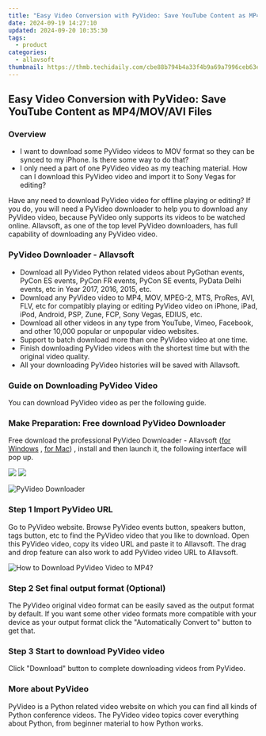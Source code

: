 ```yaml
---
title: "Easy Video Conversion with PyVideo: Save YouTube Content as MP4/MOV/AVI Files"
date: 2024-09-19 14:27:10
updated: 2024-09-20 10:35:30
tags:
  - product
categories:
  - allavsoft
thumbnail: https://thmb.techidaily.com/cbe88b794b4a33f4b9a69a7996ceb63e4276735d9be42e403798167c8028b648.jpg
---
```


## Easy Video Conversion with PyVideo: Save YouTube Content as MP4/MOV/AVI Files

### Overview

* I want to download some PyVideo videos to MOV format so they can be synced to my iPhone. Is there some way to do that?
* I only need a part of one PyVideo video as my teaching material. How can I download this PyVideo video and import it to Sony Vegas for editing?

Have any need to download PyVideo video for offline playing or editing? If you do, you will need a PyVideo downloader to help you to download any PyVideo video, because PyVideo only supports its videos to be watched online. Allavsoft, as one of the top level PyVideo downloaders, has full capability of downloading any PyVideo video.

### PyVideo Downloader - Allavsoft

* Download all PyVideo Python related videos about PyGothan events, PyCon ES events, PyCon FR events, PyCon SE events, PyData Delhi events, etc in Year 2017, 2016, 2015, etc.
* Download any PyVideo video to MP4, MOV, MPEG-2, MTS, ProRes, AVI, FLV, etc for compatibly playing or editing PyVideo video on iPhone, iPad, iPod, Android, PSP, Zune, FCP, Sony Vegas, EDIUS, etc.
* Download all other videos in any type from YouTube, Vimeo, Facebook, and other 10,000 popular or unpopular video websites.
* Support to batch download more than one PyVideo video at one time.
* Finish downloading PyVideo videos with the shortest time but with the original video quality.
* All your downloading PyVideo histories will be saved with Allavsoft.

### Guide on Downloading PyVideo Video

You can download PyVideo video as per the following guide.

### Make Preparation: Free download PyVideo Downloader

Free download the professional PyVideo Downloader - Allavsoft ([for Windows](https://tools.techidaily.com/allavsoft/products/) , [for Mac](https://tools.techidaily.com/allavsoft/products/)) , install and then launch it, the following interface will pop up.

[![](https://www.allavsoft.com/how-to/../images/how-to/free-download-win.jpg)](https://tools.techidaily.com/allavsoft/products/) [![](https://www.allavsoft.com/how-to/../images/how-to/free-download-mac.jpg)](https://tools.techidaily.com/allavsoft/products/)

![PyVideo Downloader](https://www.allavsoft.com/how-to/../images/allavsoft/screen-shot-600.jpg)

### Step 1 Import PyVideo URL

Go to PyVideo website. Browse PyVideo events button, speakers button, tags button, etc to find the PyVideo video that you like to download. Open this PyVideo video, copy its video URL and paste it to Allavsoft. The drag and drop feature can also work to add PyVideo video URL to Allavsoft.

![How to Download PyVideo Video to MP4?](https://www.allavsoft.com/how-to/../images/how-to/download-rtmp-video/download-rtmp-video.jpg)

### Step 2 Set final output format (Optional)

The PyVideo original video format can be easily saved as the output format by default. If you want some other video formats more compatible with your device as your output format click the "Automatically Convert to" button to get that.

### Step 3 Start to download PyVideo video

Click "Download" button to complete downloading videos from PyVideo.

### More about PyVideo

PyVideo is a Python related video website on which you can find all kinds of Python conference videos. The PyVideo video topics cover everything about Python, from beginner material to how Python works.

<ins class="adsbygoogle"
     style="display:block"
     data-ad-format="autorelaxed"
     data-ad-client="ca-pub-7571918770474297"
     data-ad-slot="1223367746"></ins>



<ins class="adsbygoogle"
     style="display:block"
     data-ad-client="ca-pub-7571918770474297"
     data-ad-slot="8358498916"
     data-ad-format="auto"
     data-full-width-responsive="true"></ins>
